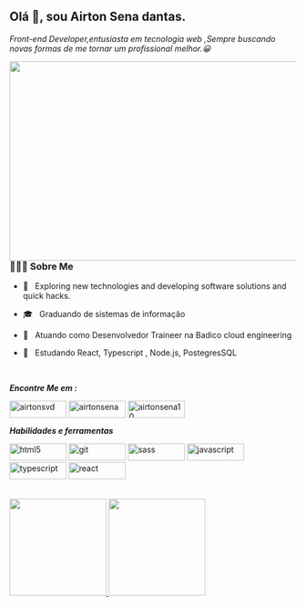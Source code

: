 ## Olá 👋, sou Airton Sena dantas.

_Front-end Developer,entusiasta em tecnologia web ,Sempre buscando novas formas de me tornar um profissional
melhor.😀_

<img align="right" height="350" width="550" src="https://airtonfolio.vercel.app/images/home.png" />


### 👨🏻‍💻 Sobre Me 

- 🤔 &nbsp; Exploring new technologies and developing software solutions and quick hacks.

- 🎓 &nbsp; Graduando de sistemas de informaçâo

- 💼 &nbsp; Atuando como Desenvolvedor Traineer na Badico cloud engineering

- 🌱 &nbsp; Estudando  React, Typescript , Node.js, PostegresSQL




 </br>

_**Encontre Me em :**_

<p align="left">
   
<a href="https://twitter.com/airtonsvd" target="blank"><img align="center" src="https://img.shields.io/badge/Twitter-1DA1F2?style=for-the-badge&logo=twitter&logoColor=white" alt="airtonsvd" height="30" width="100" /></a>
<a href="https://www.linkedin.com/in/airtonsena/" target="blank"><img align="center" src="https://img.shields.io/badge/LinkedIn-0077B5?style=for-the-badge&logo=linkedin&logoColor=white" alt="airtonsena" height="30" width="100" /></a>
<a href="https://www.instagram.com/airtonsena10/" target="blank"><img align="center" src="https://img.shields.io/badge/Instagram-E4405F?style=for-the-badge&logo=instagram&logoColor=white" alt="airtonsena10" height="30" width="100" /></a>
</p>

_**Habilidades e ferramentas**_

<p align="left">
<img src="https://img.shields.io/badge/HTML5-E34F26?style=for-the-badge&logo=html5&logoColor=white" alt="html5" width="100" height="30"/> 
<img src="https://img.shields.io/badge/Sass-CC6699?style=for-the-badge&logo=sass&logoColor=white" alt="git" width="100" height="30"/> 
  <img src="https://img.shields.io/badge/Git-E34F26?style=for-the-badge&logo=git&logoColor=white" alt="sass" width="100" height="30"/> 
<img src="https://img.shields.io/badge/JavaScript-323330?style=for-the-badge&logo=javascript&logoColor=F7DF1E" alt="javascript" width="100" height="30"/> 
<img src="https://img.shields.io/badge/TypeScript-007ACC?style=for-the-badge&logo=typescript&logoColor=white" alt="typescript" width="100" height="30"/> 
  <img src="https://img.shields.io/badge/React-20232A?style=for-the-badge&logo=react&logoColor=61DAFB" alt="react" width="100" height="30"/> 
<div>
  <br/>
  
  <a href="https://www.linkedin.com/in/airtonsena/">
  <img height="170em" src="https://github-readme-stats.vercel.app/api?username=airtonsena10&show_icons=true&theme=nord&include_all_commits=true&count_private=true" />
    
  <img height="170em" src="https://github-readme-stats.vercel.app/api/top-langs/?username=airtonsena10&layout=compact&langs_count=16&theme=nord"/>
</div>
 

  


